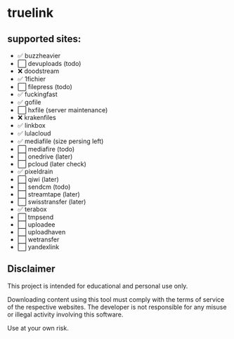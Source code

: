 # truelink

## supported sites:
- ✅ buzzheavier
- ⬜ devuploads (todo)
- ❌ doodstream
- ✅ 1fichier
- ⬜ filepress (todo)
- ✅ fuckingfast
- ✅ gofile
- ⬜️ hxfile (server maintenance)
- ❌ krakenfiles
- ✅ linkbox
- ✅ lulacloud
- ✅ mediafile (size persing left)
- ⬜ mediafire (todo)
- ⬜ onedrive (later)
- ⬜ pcloud (later check)
- ✅ pixeldrain
- ⬜ qiwi (later)
- ⬜ sendcm (todo)
- ⬜ streamtape (later)
- ⬜ swisstransfer (later)
- ✅ terabox
- ⬜ tmpsend  
- ⬜ uploadee  
- ⬜ uploadhaven  
- ⬜ wetransfer  
- ⬜ yandexlink  

## Disclaimer

This project is intended for educational and personal use only.

Downloading content using this tool must comply with the terms of service of the respective websites. The developer is not responsible for any misuse or illegal activity involving this software.

Use at your own risk.
